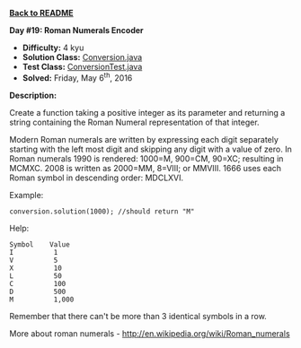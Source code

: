 <a href=https://github.com/michaelwm/KataDay><b>Back to README</b><a>

<b>Day #19: Roman Numerals Encoder</b>

* <b>Difficulty:</b> 4 kyu
* <b>Solution Class:</b> [Conversion.java](Conversion.java)
* <b>Test Class:</b> [ConversionTest.java](ConversionTest.java)
* <b>Solved:</b> Friday, May 6<sup>th</sup>, 2016

<b>Description:</b>

Create a function taking a positive integer as its parameter and returning a string containing the Roman Numeral representation of that integer.

Modern Roman numerals are written by expressing each digit separately starting with the left most digit and skipping any digit with a value of zero. In Roman numerals 1990 is rendered: 1000=M, 900=CM, 90=XC; resulting in MCMXC. 2008 is written as 2000=MM, 8=VIII; or MMVIII. 1666 uses each Roman symbol in descending order: MDCLXVI.

Example:

<pre><code>conversion.solution(1000); //should return "M"</code></pre>

Help:

<pre><code>Symbol    Value
I          1
V          5
X          10
L          50
C          100
D          500
M          1,000</code></pre>

Remember that there can't be more than 3 identical symbols in a row.

More about roman numerals - http://en.wikipedia.org/wiki/Roman_numerals
